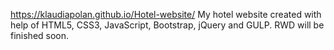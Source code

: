 https://klaudiapolan.github.io/Hotel-website/
My hotel website created with help of HTML5, CSS3, JavaScript, Bootstrap, jQuery and GULP.
RWD will be finished soon.
